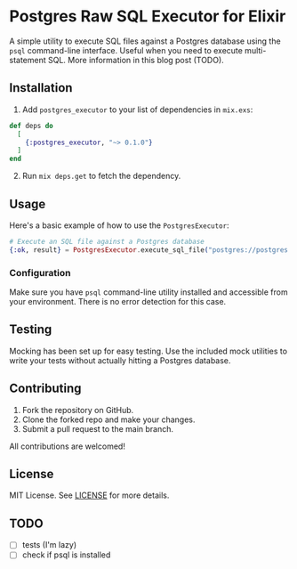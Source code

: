 # Postgres Raw SQL Executor for Elixir

A simple utility to execute SQL files against a Postgres database using the `psql` command-line interface. Useful when you need to execute multi-statement SQL. More information in this blog post (TODO).

## Installation

1. Add `postgres_executor` to your list of dependencies in `mix.exs`:

```elixir
def deps do
  [
    {:postgres_executor, "~> 0.1.0"}
  ]
end
```

2. Run `mix deps.get` to fetch the dependency.

## Usage

Here's a basic example of how to use the `PostgresExecutor`:

```elixir
# Execute an SQL file against a Postgres database
{:ok, result} = PostgresExecutor.execute_sql_file("postgres://postgres:postgres@localhost:5432/mydb", "priv/path_to_file.sql")
```

### Configuration

Make sure you have `psql` command-line utility installed and accessible from your environment. There is no error detection for this case.

## Testing

Mocking has been set up for easy testing. Use the included mock utilities to write your tests without actually hitting a Postgres database.

## Contributing

1. Fork the repository on GitHub.
2. Clone the forked repo and make your changes.
3. Submit a pull request to the main branch.

All contributions are welcomed!

## License

MIT License. See [LICENSE](LICENSE) for more details.

## TODO

- [ ] tests (I'm lazy)
- [ ] check if psql is installed